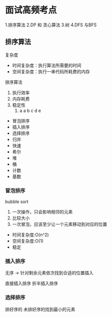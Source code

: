 # 面试高频考点

1.排序算法
2.DP 和 贪心算法
3.树
4.DFS 与BFS

## 排序算法

复杂度
- 时间复杂度：执行算法所需要的时间
- 空间复杂度：执行一串代码所耗费的内存
  
排序算法

1. 执行效率
2. 内存耗费
3. 稳定性
    1. a a b c d e
   
-  冒泡排序
-  插入排序
-  选择排序
-  归并
-  快速
-  希尔
-  堆
-  桶
-  计数
-  基数

### 冒泡排序

bubble sort
1. 一次操作，只会影响相邻的元素
2. 比较大小
3. 一次冒泡，应该至少让一个元素移动到对应的位置

- 时间复杂度:O(n^2)
- 空间复杂度:O(1)
- 稳定

### 插入排序
无序 -> 针对剩余元素依次找到合适的位置插入

直接插入排序
折半插入排序

### 选择排序

排好序的 未排好序的找到最小的元素
